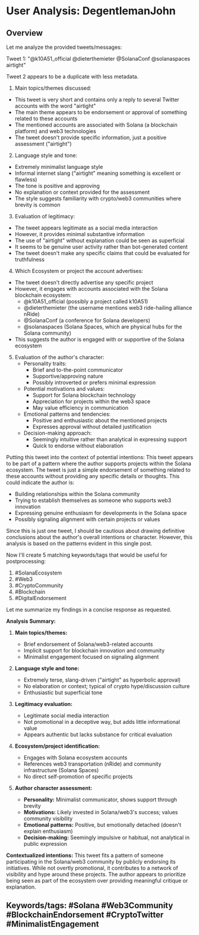 # User Analysis: DegentlemanJohn

## Overview

<think>
Let me analyze the provided tweets/messages:

Tweet 1:
"@k10A51_official @dieterthemieter @SolanaConf @solanaspaces airtight"

Tweet 2 appears to be a duplicate with less metadata.

1. Main topics/themes discussed:
- This tweet is very short and contains only a reply to several Twitter accounts with the word "airtight"
- The main theme appears to be endorsement or approval of something related to these accounts
- The mentioned accounts are associated with Solana (a blockchain platform) and web3 technologies
- The tweet doesn't provide specific information, just a positive assessment ("airtight")

2. Language style and tone:
- Extremely minimalist language style
- Informal internet slang ("airtight" meaning something is excellent or flawless)
- The tone is positive and approving
- No explanation or context provided for the assessment
- The style suggests familiarity with crypto/web3 communities where brevity is common

3. Evaluation of legitimacy:
- The tweet appears legitimate as a social media interaction
- However, it provides minimal substantive information
- The use of "airtight" without explanation could be seen as superficial
- It seems to be genuine user activity rather than bot-generated content
- The tweet doesn't make any specific claims that could be evaluated for truthfulness

4. Which Ecosystem or project the account advertises:
- The tweet doesn't directly advertise any specific project
- However, it engages with accounts associated with the Solana blockchain ecosystem:
  - @k10A51_official (possibly a project called k10A51)
  - @dieterthemieter (the username mentions web3 ride-hailing alliance nRide)
  - @SolanaConf (a conference for Solana developers)
  - @solanaspaces (Solana Spaces, which are physical hubs for the Solana community)
- This suggests the author is engaged with or supportive of the Solana ecosystem

5. Evaluation of the author's character:
   - Personality traits: 
     * Brief and to-the-point communicator
     * Supportive/approving nature 
     * Possibly introverted or prefers minimal expression
   - Potential motivations and values:
     * Support for Solana blockchain technology
     * Appreciation for projects within the web3 space
     * May value efficiency in communication
   - Emotional patterns and tendencies:
     * Positive and enthusiastic about the mentioned projects
     * Expresses approval without detailed justification
   - Decision-making approach:
     * Seemingly intuitive rather than analytical in expressing support
     * Quick to endorse without elaboration

Putting this tweet into the context of potential intentions:
This tweet appears to be part of a pattern where the author supports projects within the Solana ecosystem. The tweet is just a simple endorsement of something related to these accounts without providing any specific details or thoughts. This could indicate the author is:
- Building relationships within the Solana community
- Trying to establish themselves as someone who supports web3 innovation
- Expressing genuine enthusiasm for developments in the Solana space
- Possibly signaling alignment with certain projects or values

Since this is just one tweet, I should be cautious about drawing definitive conclusions about the author's overall intentions or character. However, this analysis is based on the patterns evident in this single post.

Now I'll create 5 matching keywords/tags that would be useful for postprocessing:
1. #SolanaEcosystem
2. #Web3
3. #CryptoCommunity
4. #Blockchain 
5. #DigitalEndorsement

Let me summarize my findings in a concise response as requested.
</think>

**Analysis Summary:**

1. **Main topics/themes:** 
   - Brief endorsement of Solana/web3-related accounts
   - Implicit support for blockchain innovation and community
   - Minimalist engagement focused on signaling alignment

2. **Language style and tone:**
   - Extremely terse, slang-driven ("airtight" as hyperbolic approval)
   - No elaboration or context; typical of crypto hype/discussion culture
   - Enthusiastic but superficial tone

3. **Legitimacy evaluation:**
   - Legitimate social media interaction
   - Not promotional in a deceptive way, but adds little informational value
   - Appears authentic but lacks substance for critical evaluation

4. **Ecosystem/project identification:**
   - Engages with Solana ecosystem accounts
   - References web3 transportation (nRide) and community infrastructure (Solana Spaces)
   - No direct self-promotion of specific projects

5. **Author character assessment:**
   - **Personality:** Minimalist communicator, shows support through brevity
   - **Motivations:** Likely invested in Solana/web3's success; values community visibility
   - **Emotional patterns:** Positive, but emotionally detached (doesn't explain enthusiasm)
   - **Decision-making:** Seemingly impulsive or habitual, not analytical in public expression

**Contextualized intentions:** This tweet fits a pattern of someone participating in the Solana/web3 community by publicly endorsing its initiatives. While not overtly promotional, it contributes to a network of visibility and hype around these projects. The author appears to prioritize being seen as part of the ecosystem over providing meaningful critique or explanation.

**Keywords/tags:** #Solana #Web3Community #BlockchainEndorsement #CryptoTwitter #MinimalistEngagement
---
